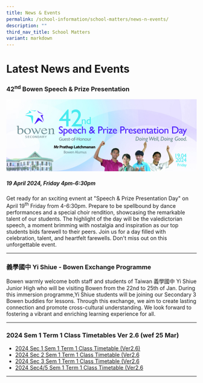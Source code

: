 ```yaml
---
title: News & Events
permalink: /school-information/school-matters/news-n-events/
description: ""
third_nav_title: School Matters
variant: markdown
---
```

# Latest News and Events

### 42<sup>nd</sup> Bowen Speech &amp; Prize Presentation
![](/images/School%20Events/2024/2024_Speech_Day_web.jpg)
##### **19 April 2024, Friday 4pm-6:30pm**

Get ready for an sxciting evnent at "Speech &amp; Prize Presentation Day" on April 19<sup>th</sup> Friday from 4-6:30pm. Prepare to be spellbound by dance performances and a special choir rendition, showcasing the remarkable talent of our students. The highlight of the day will be the valedictorian speech, a moment brimming with nostalgia and inspiration as our top students bids farewell to their peers. Join us for a day filled with celebration, talent, and heartfelt farewells. Don't miss out on this unforgettable event.
<hr>



### 義學國中 Yi Shiue - Bowen Exchange Programme
Bowen warmly welcome both staff and students of Taiwan 義學國中 Yi Shiue Junior High who will be visiting Bowen from the 22nd to 25th of Jan. During this immersion programme,Yi Shiue students will be joining our Secondary 3 Bowen buddies for lessons. Through this exchange, we aim to create lasting connection and promote cross-cultural understanding. We look forward to fostering a vibrant and enriching learning experience for all.
<hr>

### 2024 Sem 1 Term 1 Class Timetables Ver 2.6 (wef 25 Mar)
* [2024 Sec 1 Sem 1 Term 1 Class Timetable (Ver2.6)](/school-information/level-matters/secondary-1/class-timetables/) 
* [2024 Sec 2 Sem 1 Term 1 Class Timetable (Ver2.6](/school-information/level-matters/secondary-2/class-timetables/) 
* [2024 Sec 3 Sem 1 Term 1 Class Timetable (Ver2.6](/school-information/level-matters/secondary-3/class-timetables/)
* [2024 Sec4/5 Sem 1 Term 1 Class Timetable (Ver2.6](/school-information/level-matters/secondary-4-5/class-timetables/) 
<hr>
